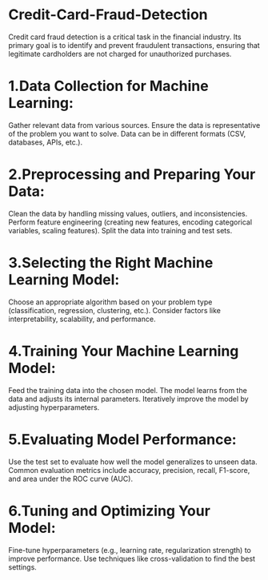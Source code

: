 # Credit-Card-Fraud-Detection
Credit card fraud detection is a critical task in the financial industry. Its primary goal is to identify and prevent fraudulent transactions, ensuring that legitimate cardholders are not charged for unauthorized purchases.

# 1.Data Collection for Machine Learning:
Gather relevant data from various sources.
Ensure the data is representative of the problem you want to solve.
Data can be in different formats (CSV, databases, APIs, etc.).

# 2.Preprocessing and Preparing Your Data:
Clean the data by handling missing values, outliers, and inconsistencies.
Perform feature engineering (creating new features, encoding categorical variables, scaling features).
Split the data into training and test sets.

# 3.Selecting the Right Machine Learning Model:
Choose an appropriate algorithm based on your problem type (classification, regression, clustering, etc.).
Consider factors like interpretability, scalability, and performance.

# 4.Training Your Machine Learning Model:
Feed the training data into the chosen model.
The model learns from the data and adjusts its internal parameters.
Iteratively improve the model by adjusting hyperparameters.

# 5.Evaluating Model Performance:
Use the test set to evaluate how well the model generalizes to unseen data.
Common evaluation metrics include accuracy, precision, recall, F1-score, and area under the ROC curve (AUC).

# 6.Tuning and Optimizing Your Model:
Fine-tune hyperparameters (e.g., learning rate, regularization strength) to improve performance.
Use techniques like cross-validation to find the best settings.
